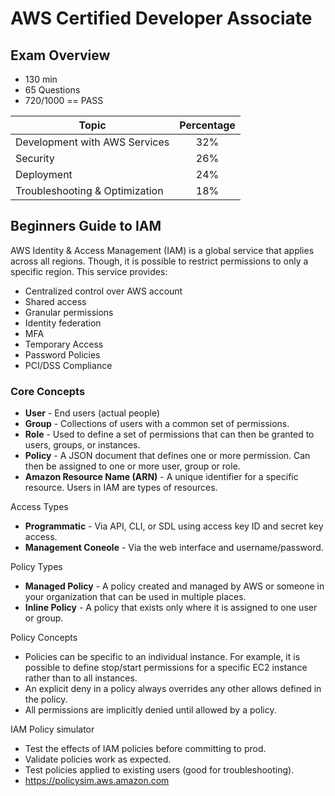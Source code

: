 # AWS Certified Developer Associate

## Exam Overview

  * 130 min
  * 65 Questions
  * 720/1000 == PASS

| Topic                          | Percentage |
|--------------------------------|:----------:|
| Development with AWS Services  |    32%     |
| Security                       |    26%     |
| Deployment                     |    24%     |
| Troubleshooting & Optimization |    18%     |

## Beginners Guide to IAM

AWS Identity & Access Management (IAM) is a global service that applies across all regions. Though, it is possible to
restrict permissions to only a specific region. This service provides:

  * Centralized control over AWS account
  * Shared access
  * Granular permissions
  * Identity federation
  * MFA
  * Temporary Access
  * Password Policies
  * PCI/DSS Compliance

### Core Concepts

  * **User** - End users (actual people)
  * **Group** - Collections of users with a common set of permissions.
  * **Role** - Used to define a set of permissions that can then be granted to users, groups, or instances.
  * **Policy** - A JSON document that defines one or more permission. Can then be assigned to one or more user, group or role.
  * **Amazon Resource Name (ARN)** - A unique identifier for a specific resource. Users in IAM are types of resources.

Access Types

  * **Programmatic** - Via API, CLI, or SDL using access key ID and secret key access.
  * **Management Coneole** - Via the web interface and username/password.

Policy Types

  * **Managed Policy** - A policy created and managed by AWS or someone in your organization that can be used in multiple places.
  * **Inline Policy** - A policy that exists only where it is assigned to one user or group.

Policy Concepts
  * Policies can be specific to an individual instance. For example, it is possible to define stop/start permissions for
a specific EC2 instance rather than to all instances.
  * An explicit deny in a policy always overrides any other allows defined in the policy.
  * All permissions are implicitly denied until allowed by a policy.

IAM Policy simulator
  * Test the effects of IAM policies before committing to prod.
  * Validate policies work as expected.
  * Test policies applied to existing users (good for troubleshooting).
  * https://policysim.aws.amazon.com


